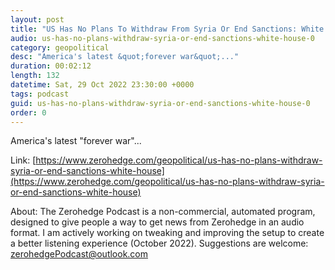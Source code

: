 ```yaml
---
layout: post
title: "US Has No Plans To Withdraw From Syria Or End Sanctions: White House"
audio: us-has-no-plans-withdraw-syria-or-end-sanctions-white-house-0
category: geopolitical
desc: "America's latest &quot;forever war&quot;..."
duration: 00:02:12
length: 132
datetime: Sat, 29 Oct 2022 23:30:00 +0000
tags: podcast
guid: us-has-no-plans-withdraw-syria-or-end-sanctions-white-house-0
order: 0
---
```

America's latest &quot;forever war&quot;...

Link: [https://www.zerohedge.com/geopolitical/us-has-no-plans-withdraw-syria-or-end-sanctions-white-house](https://www.zerohedge.com/geopolitical/us-has-no-plans-withdraw-syria-or-end-sanctions-white-house)

About: The Zerohedge Podcast is a non-commercial, automated program, designed to give people a way to get news from Zerohedge in an audio format.  I am actively working on tweaking and improving the setup to create a better listening experience (October 2022).  Suggestions are welcome: [zerohedgePodcast@outlook.com](mailto:zerohedgePodcast@outlook.com)